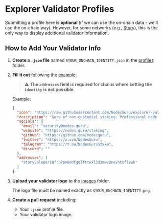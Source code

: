 # Explorer Validator Profiles

Submitting a profile here is **optional** (if we can use the on-chain data - we'll use the on-chain way). However, for some networks (e.g., [Story](https://story.explorers.guru)), this is the only way to display additional validator information.

## How to Add Your Validator Info

1. **Create a `.json` file** named `$YOUR_ONCHAIN_IDENTITY.json` in the [profiles](https://github.com/NodesGuru/explorer-validator-profiles/tree/main/profiles) folder.

2. **Fill it out** following the [example](https://github.com/NodesGuru/explorer-validator-profiles/blob/main/profiles/28B672FCE6BBD562.json):

   > ⚠️ **The `addresses` field is required for chains where setting the `identity` is not possible.**

   Example:
   ```json
   {
     "icon": "https://raw.githubusercontent.com/NodesGuru/explorer-validator-profiles/main/images/28B672FCE6BBD562.png",
     "description": "Guru of non-custodial staking. Professional node runner, low fees, best uptime, and 24/7 customer support.",
     "socials": {
       "email": "security@nodes.guru",
       "website": "https://nodes.guru/staking",
       "github": "https://github.com/nodesguru",
       "twitter": "https://x.com/NodesGuru",
       "telegram": "https://t.me/NodesGuruStake",
       "discord": ""
     },
     "addresses": [
       "storyvaloper18fru7pm6mdtgqlfttwxl3d3mwv2nevhtsfl8wh"
     ]
   }
   ```

3. **Upload your validator logo** to the [images](https://github.com/NodesGuru/explorer-validator-profiles/tree/main/images) folder.

   The logo file must be named exactly as `$YOUR_ONCHAIN_IDENTITY.png`.

4. **Create a pull request** including:

   - Your `.json` profile file.
   - Your validator logo image.

